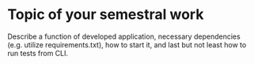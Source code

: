 # Topic of your semestral work

Describe a function of developed application, necessary dependencies (e.g. utilize requirements.txt), how to start it, and last but not least how to run tests from CLI.
